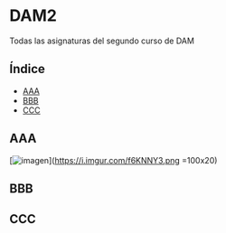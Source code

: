 # DAM2
Todas las asignaturas del segundo curso de DAM


## Índice
- [AAA](#aaa)
- [BBB](#bbb)
- [CCC](#ccc)

## AAA
[![imagen](https://i.imgur.com/f6KNNY3.png)](https://i.imgur.com/f6KNNY3.png =100x20)

## BBB

## CCC
